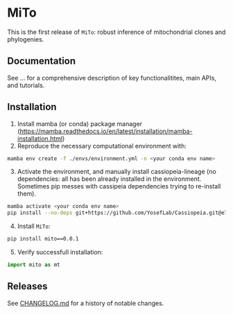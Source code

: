 # MiTo
This is the first release of `MiTo`: robust inference of mitochondrial clones and phylogenies.

## Documentation
See ... for a comprehensive description of key functionalitites, main APIs, and tutorials.

## Installation
1. Install mamba (or conda) package manager (https://mamba.readthedocs.io/en/latest/installation/mamba-installation.html)
2. Reproduce the necessary computational environment with:

```bash
mamba env create -f ./envs/environment.yml -n <your conda env name>
```

3. Activate the environment, and manually install cassiopeia-lineage (no dependencies: all has been 
already installed in the environment. Sometimes pip messes with cassipeia dependencies trying to re-install them).

```bash
mamba activate <your conda env name>
pip install --no-deps git+https://github.com/YosefLab/Cassiopeia.git@e7606afd10035a75f718ffb988666264e721700e
```

4. Install `MiTo`:

```bash
pip install mito==0.0.1
```

5. Verify successfull installation:

```python
import mito as mt
```

## Releases
See [CHANGELOG.md](CHANGELOG.md) for a history of notable changes.

